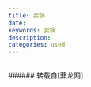 ```yaml
---
title: 卖锅
date: 
keywords: 卖锅
description: 
categories: used
---
```

<td class="t_f" id="postmessage_2302105">

<img alt="" border="0" class="zoom" data-cf-modified-e138064e2e905afd89604346-="" file="http://www.flw.ph/data/appbyme/upload/image/201811/18/ccB3I9mS36HE.jpg" id="aimg_lAyD4" lazyloadthumb="1" onclick="" onmouseover="" src="http://www.flw.ph/data/appbyme/upload/image/201811/18/ccB3I9mS36HE.jpg"/><br/>
<img alt="" border="0" class="zoom" data-cf-modified-e138064e2e905afd89604346-="" file="http://www.flw.ph/data/appbyme/upload/image/201811/18/LtkL58oFRpWA.jpg" id="aimg_bX5lN" lazyloadthumb="1" onclick="" onmouseover="" src="http://www.flw.ph/data/appbyme/upload/image/201811/18/LtkL58oFRpWA.jpg"/><br/>
</td>
###### 转载自[菲龙网]